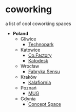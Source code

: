 # coworking
a list of cool coworking spaces

- **Poland**
  - Gliwice
    - [Technopark](http://technopark.gliwice.pl/oferta/coworking)
  - Katowice
    - [Co.Factory](http://cofactory.pl)
    - [Katodesk](https://katodesk.com)
  - Wrocław
    - [Fabryka Sensu](https://fabrykasensu.pl)
  - Kraków
    - [Kalafiornia](http://kalafiornia.pl)
  - Poznań
    - [MUG](https://www.space.mug.pl)
  - Gdynia
    - [Concept Space](https://www.conceptspace.pl)
